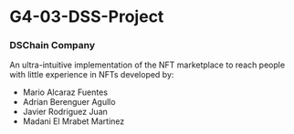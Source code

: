 # G4-03-DSS-Project

### DSChain Company ###

An ultra-intuitive implementation of the NFT marketplace to reach people with little experience in NFTs developed by:

- Mario Alcaraz Fuentes
- Adrian Berenguer Agullo
- Javier Rodriguez Juan
- Madani El Mrabet Martinez
